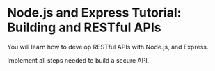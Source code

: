 # Node.js and Express Tutorial: Building and RESTful APIs

You will learn how to develop RESTful APIs with Node.js, and Express.

Implement all steps needed to build a secure API.

